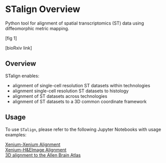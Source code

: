 # STalign Overview
Python tool for alignment of spatial transcriptomics (ST) data using diffeomorphic metric mapping.

[fig 1]

[bioRxiv link]

## Overview

STalign enables:
- alignment of single-cell resolution ST datasets within technologies
- alignment single-cell resolution ST datasets to histology
- alignment of ST datasets across technologies
- alignment of ST datasets to a 3D common coordinate framework 

## Usage

To use `STalign`, please refer to the following Jupyter Notebooks with usage examples:

[Xenium-Xenium Alignment](https://jef.works/STalign/notebooks/xenium-xenium-alignment.html) <br />
[Xenium-H&EImage Alignment](https://jef.works/STalign/notebooks/xenium-heimage-alignment.html) <br />
[3D alignment to the Allen Brain Atlas](https://jef.works/STalign/notebooks/merfish-allen3Datlas-alignment.html) <br />

